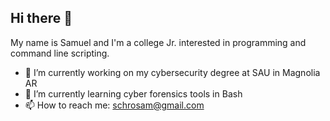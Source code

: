 ## Hi there 👋
My name is Samuel and I'm a college Jr. interested in programming and command line scripting.

- 🔭 I’m currently working on my cybersecurity degree at SAU in Magnolia AR
- 🌱 I’m currently learning cyber forensics tools in Bash
- 📫 How to reach me: schrosam@gmail.com

<!--
**SchroSam/SchroSam** is a ✨ _special_ ✨ repository because its `README.md` (this file) appears on your GitHub profile.

Here are some ideas to get you started:

- 🔭 I’m currently working on ...
- 🌱 I’m currently learning ...
- 👯 I’m looking to collaborate on ...
- 🤔 I’m looking for help with ...
- 💬 Ask me about ...
- 📫 How to reach me: ...
- 😄 Pronouns: ...
- ⚡ Fun fact: ...
-->
